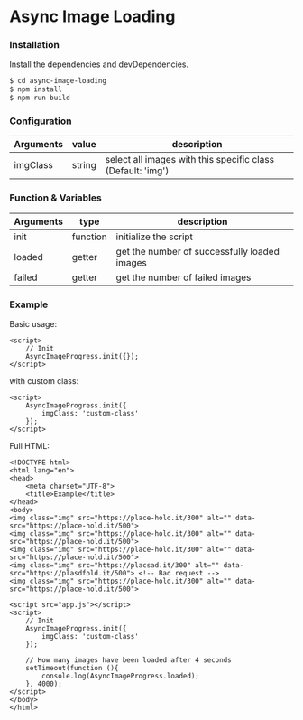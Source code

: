 # Async Image Loading



### Installation

Install the dependencies and devDependencies.

```sh
$ cd async-image-loading
$ npm install
$ npm run build
```


### Configuration


| Arguments | value | description
| ------ | ------ | ------ |
| imgClass | string | select all images with this specific class (Default: 'img')

### Function & Variables


| Arguments | type | description
| ------ | ------ | ------ |
| init | function | initialize the script
| loaded | getter | get the number of successfully loaded images
| failed | getter | get the number of failed images

### Example

Basic usage:
```
<script>
	// Init
	AsyncImageProgress.init({});
</script>
```

with custom class:
```
<script>
    AsyncImageProgress.init({
		imgClass: 'custom-class'
	});
</script>
```

Full HTML:

```
<!DOCTYPE html>
<html lang="en">
<head>
	<meta charset="UTF-8">
	<title>Example</title>
</head>
<body>
<img class="img" src="https://place-hold.it/300" alt="" data-src="https://place-hold.it/500">
<img class="img" src="https://place-hold.it/300" alt="" data-src="https://place-hold.it/500">
<img class="img" src="https://place-hold.it/300" alt="" data-src="https://place-hold.it/500">
<img class="img" src="https://placsad.it/300" alt="" data-src="https://plasdfold.it/500"> <!-- Bad request -->
<img class="img" src="https://place-hold.it/300" alt="" data-src="https://place-hold.it/500">

<script src="app.js"></script>
<script>
	// Init
	AsyncImageProgress.init({
		imgClass: 'custom-class'
	});

	// How many images have been loaded after 4 seconds
	setTimeout(function (){
		console.log(AsyncImageProgress.loaded);
	}, 4000);
</script>
</body>
</html>
```
